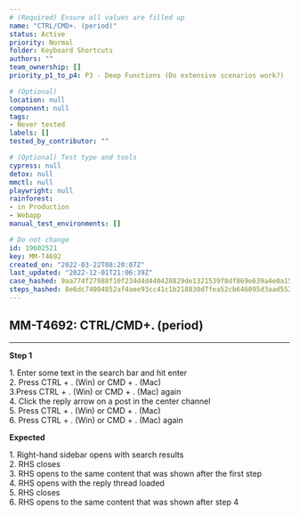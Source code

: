```yaml
---
# (Required) Ensure all values are filled up
name: "CTRL/CMD+. (period)"
status: Active
priority: Normal
folder: Keyboard Shortcuts
authors: ""
team_ownership: []
priority_p1_to_p4: P3 - Deep Functions (Do extensive scenarios work?)

# (Optional)
location: null
component: null
tags: 
- Never tested
labels: []
tested_by_contributor: ""

# (Optional) Test type and tools
cypress: null
detox: null
mmctl: null
playwright: null
rainforest: 
- in Production
- Webapp
manual_test_environments: []

# Do not change
id: 19602521
key: MM-T4692
created_on: "2022-03-22T08:20:07Z"
last_updated: "2022-12-01T21:06:39Z"
case_hashed: 9aa774f27988f10f234d4d440428829de1321539f8df869e639a4e0a15bf569d7fe89fb38ebdb9280d1f36aa7b5ea32d
steps_hashed: 8e6dc74004852af4aee93cc41c1b218830d7fea52cb646095d3aad552b5f7e9b5f5e220fab770a5d7b0427426bb3bdc1
---
```


<!-- (Auto-generated) Based on frontmatter's "key" and "name" -->

## MM-T4692: CTRL/CMD+. (period)

---

**Step 1**

1\. Enter some text in the search bar and hit enter\
2\. Press CTRL + . (Win) or CMD + . (Mac)\
3.Press CTRL + . (Win) or CMD + . (Mac) again\
4\. Click the reply arrow on a post in the center channel\
5\. Press CTRL + . (Win) or CMD + . (Mac)\
6\. Press CTRL + . (Win) or CMD + . (Mac) again

**Expected**

1\. Right-hand sidebar opens with search results\
2\. RHS closes\
3\. RHS opens to the same content that was shown after the first step\
4\. RHS opens with the reply thread loaded\
5\. RHS closes\
6\. RHS opens to the same content that was shown after step 4

